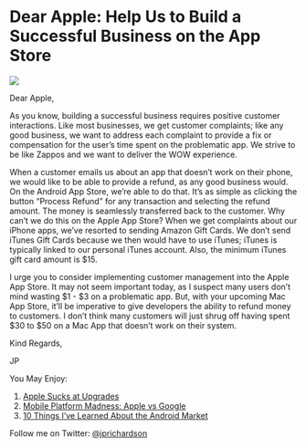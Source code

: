 <!--
id: 1552814605
link: http://techneur.com/post/1552814605/build-successful-business-app-store
slug: build-successful-business-app-store
date: Fri Nov 12 2010 09:20:00 GMT-0600 (CST)
publish: 2010-11-012
tags: apple, reflect7, sports-fan-apps, customer-service, Zappos, android
-->


Dear Apple: Help Us to Build a Successful Business on the App Store
===================================================================

![](http://media.tumblr.com/tumblr_lbs2ghDfHF1qzbc4f.jpg)

Dear Apple,

As you know, building a successful business requires positive customer
interactions. Like most businesses, we get customer complaints; like any
good business, we want to address each complaint to provide a fix or
compensation for the user’s time spent on the problematic app. We strive
to be like Zappos and we want to deliver the WOW experience.

When a customer emails us about an app that doesn’t work on their phone,
we would like to be able to provide a refund, as any good business
would. On the Android App Store, we’re able to do that. It’s as simple
as clicking the button “Process Refund” for any transaction and
selecting the refund amount. The money is seamlessly transferred back to
the customer. Why can’t we do this on the Apple App Store? When we get
complaints about our iPhone apps, we’ve resorted to sending Amazon Gift
Cards. We don’t send iTunes Gift Cards because we then would have to use
iTunes; iTunes is typically linked to our personal iTunes account. Also,
the minimum iTunes gift card amount is \$15.

I urge you to consider implementing customer management into the Apple
App Store. It may not seem important today, as I suspect many users
don’t mind wasting \$1 - \$3 on a problematic app. But, with your
upcoming Mac App Store, it’ll be imperative to give developers the
ability to refund money to customers. I don’t think many customers will
just shrug off having spent \$30 to \$50 on a Mac App that doesn’t work
on their system.

Kind Regards,

JP

You May Enjoy:

1.  [Apple Sucks at
    Upgrades](http://techneur.com/post/1313633370/apple-sucks-at-upgrades)
2.  [Mobile Platform Madness: Apple vs
    Google](http://techneur.com/post/1131451546/mobile-platform-madness-apple-vs-google)
3.  [10 Things I’ve Learned About the Android
    Market](http://techneur.com/post/1126039921/10-things-ive-learned-about-the-android-market)

Follow me on Twitter: [@jprichardson](http://twitter.com/jprichardson)

